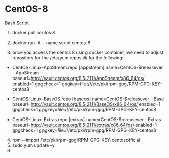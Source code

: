 # CentOS-8
Bash Script

1. docker pull centos:8

2. docker run -it --name script centos:8

3. once you access the centos 8 using docker container, we need to adjust repository for the /etc/yum.repos.d/ for the following:
  * CentOS-Linux-AppStream.repo
    [appstream]
    name=CentOS-$releasever - AppStream
    baseurl=http://vault.centos.org/8.5.2111/AppStream/x86_64/os/
    enabled=1
    gpgcheck=1
    gpgkey=file:///etc/pki/rpm-gpg/RPM-GPG-KEY-centos8

  * CentOS-Linux-BaseOS.repo
    [baseos]
    name=CentOS-$releasever - Base
    baseurl=http://vault.centos.org/8.5.2111/BaseOS/x86_64/os/
    enabled=1
    gpgcheck=1
    gpgkey=file:///etc/pki/rpm-gpg/RPM-GPG-KEY-centos8

  * CentOS-Linux-Extras.repo
    [extras]
    name=CentOS-$releasever - Extras
    baseurl=http://vault.centos.org/8.5.2111/extras/x86_64/os/
    enabled=1
    gpgcheck=1
    gpgkey=file:///etc/pki/rpm-gpg/RPM-GPG-KEY-centos8

4. rpm --import /etc/pki/rpm-gpg/RPM-GPG-KEY-centosofficial
5. sudo yum update -y
6. 
